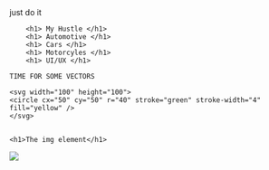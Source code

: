 <html>
    <head>
        just do it
    </head>
    <body>

        <h1> My Hustle </h1>
        <h1> Automotive </h1>
        <h1> Cars </h1>
        <h1> Motorcyles </h1>
        <h1> UI/UX </h1>
   
    TIME FOR SOME VECTORS

    <svg width="100" height="100">
    <circle cx="50" cy="50" r="40" stroke="green" stroke-width="4" fill="yellow" />
    </svg>

   
    <h1>The img element</h1>

<img src="https://1xw7c62t8pgj1bq3qetvvsg1-wpengine.netdna-ssl.com/wp-content/uploads/2018/05/Movement-Variability.jpg">
    </body>
    
</html>